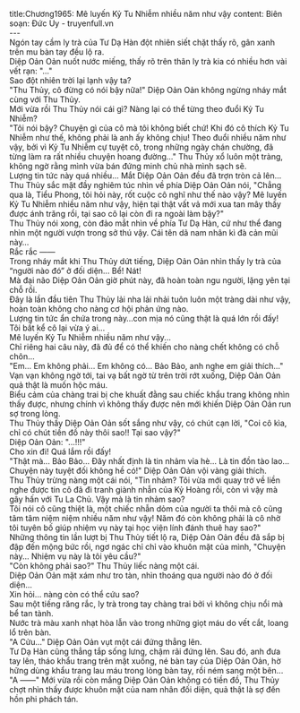 title:Chương1965: Mê luyến Kỷ Tu Nhiễm nhiều năm như vậy
content:
Biên soạn: Đức Uy - truyenfull.vn<br>---<br>Ngón tay cầm ly trà của Tư Dạ Hàn đột nhiên siết chặt thấy rõ, gân xanh trên mu bàn tay đều lộ ra.<br>Diệp Oản Oản nuốt nước miếng, thấy rõ trên thân ly trà kia có nhiều hơn vài vết rạn: "..."<br>Sao đột nhiên trời lại lạnh vậy ta?<br>"Thu Thủy, cô đừng có nói bậy nữa!" Diệp Oản Oản không ngừng nháy mắt cùng với Thu Thủy.<br>Mới vừa rồi Thu Thủy nói cái gì? Nàng lại có thể từng theo đuổi Kỷ Tu Nhiễm?<br>"Tôi nói bậy? Chuyện gì của cô mà tôi không biết chứ! Khi đó cô thích Kỷ Tu Nhiễm như thế, không phải là anh ấy không chịu! Theo đuổi nhiều năm như vậy, bởi vì Kỷ Tu Nhiễm cự tuyệt cô, trong những ngày chán chường, đã từng làm ra rất nhiều chuyện hoang đường..." Thu Thủy xổ luôn một tràng, không ngờ rằng mình vừa bán đứng minh chủ nhà mình sạch sẽ.<br>Lượng tin tức này quá nhiều... Mắt Diệp Oản Oản đều đã trợn tròn cả lên…<br>Thu Thủy sắc mặt đầy nghiêm túc nhìn về phía Diệp Oản Oản nói, "Chẳng qua là, Tiểu Phong, tôi hỏi này, rốt cuộc cô nghĩ như thế nào vậy? Mê luyến Kỷ Tu Nhiễm nhiều năm như vậy, hiện tại thật vất vả mới xua tan mây thấy được ánh trăng rồi, tại sao cô lại còn đi ra ngoài làm bậy?"<br>Thu Thủy nói xong, còn đảo mắt nhìn về phía Tư Dạ Hàn, cứ như thể đang nhìn một người vượn trong sở thú vậy. Cái tên dã nam nhân kì đà cản mũi này…<br>Rắc rắc ——<br>Trong nháy mắt khi Thu Thủy dứt tiếng, Diệp Oản Oản nhìn thấy ly trà của “người nào đó” ở đối diện... Bể! Nát!<br>Mà đại não Diệp Oản Oản giờ phút này, đã hoàn toàn ngu người, lặng yên tại chỗ rồi.<br>Đây là lần đầu tiên Thu Thủy lải nha lải nhải tuôn luôn một tràng dài như vậy, hoàn toàn không cho nàng cơ hội phản ứng nào.<br>Lượng tin tức ẩn chứa trong này…con mịa nó cũng thật là quá lớn rồi đấy!<br>Tôi bất kể cô lại vừa ý ai…<br>Mê luyến Kỷ Tu Nhiễm nhiều năm như vậy...<br>Chỉ riêng hai câu này, đã đủ để có thể khiến cho nàng chết không có chỗ chôn…<br>"Em... Em không phải... Em không có... Bảo Bảo, anh nghe em giải thích..." Vạn vạn không ngờ tới, tai vạ bất ngờ từ trên trời rớt xuống, Diệp Oản Oản quả thật là muốn hộc máu.<br>Biểu cảm của chàng trai bị che khuất đằng sau chiếc khẩu trang không nhìn thấy được, nhưng chính vì không thấy được nên mới khiến Diệp Oản Oản run sợ trong lòng.<br>Thu Thủy thấy Diệp Oản Oản sốt sắng như vậy, có chút cạn lời, "Coi cô kìa, chỉ có chút tiền đồ này thôi sao!! Tại sao vậy?"<br>Diệp Oản Oản: "...!!!"<br>Cho xin đi! Quá lắm rồi đấy!<br>"Thật mà... Bảo Bảo... Đây nhất định là tin nhảm vỉa hè... Là tin đồn tào lao... Chuyện này tuyệt đối không hề có!" Diệp Oản Oản vội vàng giải thích.<br>Thu Thủy trừng nàng một cái nói, "Tin nhảm? Tôi vừa mới quay trở về liền nghe được tin cô đã đi tranh giành nhẫn của Kỷ Hoàng rồi, còn vì vậy mà gây hấn với Tu La Chủ. Vậy mà là tin nhảm sao?<br>Tôi nói cô cũng thiệt là, một chiếc nhẫn dỏm của người ta thôi mà cô cũng tâm tâm niệm niệm nhiều năm như vậy! Năm đó còn không phải là cô nhờ tôi tuyên bố giúp nhiệm vụ này tại học viện lính đánh thuê hay sao?"<br>Những thông tin lần lượt bị Thu Thủy tiết lộ ra, Diệp Oản Oản đều đã sắp bị đập đến mộng bức rồi, ngơ ngác chỉ chỉ vào khuôn mặt của mình, "Chuyện này... Nhiệm vụ này là tôi yêu cầu?"<br>"Còn không phải sao?" Thu Thủy liếc nàng một cái.<br>Diệp Oản Oản mặt xám như tro tàn, nhìn thoáng qua người nào đó ở đối diện...<br>Xin hỏi… nàng còn có thể cứu sao?<br>Sau một tiếng răng rắc, ly trà trong tay chàng trai bởi vì không chịu nổi mà bể tan tành.<br>Nước trà màu xanh nhạt hòa lẫn vào trong những giọt máu do vết cắt, loang lổ trên bàn.<br>"A Cửu..." Diệp Oản Oản vụt một cái đứng thẳng lên.<br>Tư Dạ Hàn cũng thẳng tắp sống lưng, chậm rãi đứng lên. Sau đó, anh đưa tay lên, tháo khẩu trang trên mặt xuống, né bàn tay của Diệp Oản Oản, hờ hững dùng khẩu trang lau máu trong lòng bàn tay, rồi ném sang một bên...<br>"A ——" Mới vừa rồi còn mắng Diệp Oản Oản không có tiền đồ, Thu Thủy chợt nhìn thấy được khuôn mặt của nam nhân đối diện, quả thật là sợ đến hồn phi phách tán.